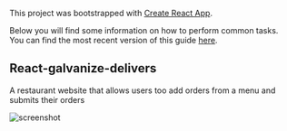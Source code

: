 This project was bootstrapped with [Create React App](https://github.com/facebookincubator/create-react-app).

Below you will find some information on how to perform common tasks.<br>
You can find the most recent version of this guide [here](https://github.com/facebookincubator/create-react-app/blob/master/packages/react-scripts/template/README.md).

## React-galvanize-delivers

A restaurant website that allows users too add orders from a menu and submits their orders

![screenshot](/src/reactGalvaizeDeliver.gif?raw=true)
